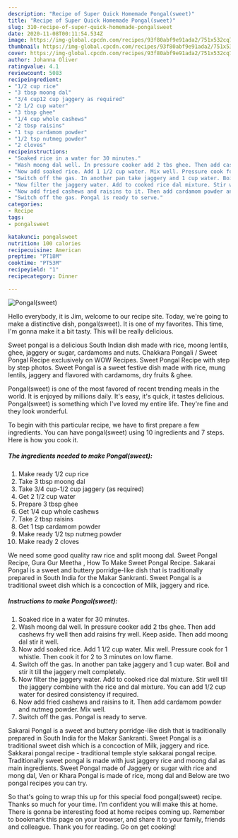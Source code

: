 ```yaml
---
description: "Recipe of Super Quick Homemade Pongal(sweet)"
title: "Recipe of Super Quick Homemade Pongal(sweet)"
slug: 310-recipe-of-super-quick-homemade-pongalsweet
date: 2020-11-08T00:11:54.534Z
image: https://img-global.cpcdn.com/recipes/93f80abf9e91ada2/751x532cq70/pongalsweet-recipe-main-photo.jpg
thumbnail: https://img-global.cpcdn.com/recipes/93f80abf9e91ada2/751x532cq70/pongalsweet-recipe-main-photo.jpg
cover: https://img-global.cpcdn.com/recipes/93f80abf9e91ada2/751x532cq70/pongalsweet-recipe-main-photo.jpg
author: Johanna Oliver
ratingvalue: 4.1
reviewcount: 5083
recipeingredient:
- "1/2 cup rice"
- "3 tbsp moong dal"
- "3/4 cup12 cup jaggery as required"
- "2 1/2 cup water"
- "3 tbsp ghee"
- "1/4 cup whole cashews"
- "2 tbsp raisins"
- "1 tsp cardamom powder"
- "1/2 tsp nutmeg powder"
- "2 cloves"
recipeinstructions:
- "Soaked rice in a water for 30 minutes."
- "Wash moong dal well. In pressure cooker add 2 tbs ghee. Then add cashews fry well then add raisins fry well. Keep aside. Then add moong dal stir it well."
- "Now add soaked rice. Add 1 1/2 cup water. Mix well. Pressure cook for 1 whistle. Then cook it for 2 to 3 minutes on low flame."
- "Switch off the gas. In another pan take jaggery and 1 cup water. Boil and stir it till the jaggery melt completely."
- "Now filter the jaggery water. Add to cooked rice dal mixture. Stir well till the jaggery combine with the rice and dal mixture. You can add 1/2 cup water for desired consistency if required."
- "Now add fried cashews and raisins to it. Then add cardamom powder and nutmeg powder. Mix well."
- "Switch off the gas. Pongal is ready to serve."
categories:
- Recipe
tags:
- pongalsweet

katakunci: pongalsweet 
nutrition: 100 calories
recipecuisine: American
preptime: "PT18M"
cooktime: "PT53M"
recipeyield: "1"
recipecategory: Dinner

---
```



![Pongal(sweet)](https://img-global.cpcdn.com/recipes/93f80abf9e91ada2/751x532cq70/pongalsweet-recipe-main-photo.jpg)

Hello everybody, it is Jim, welcome to our recipe site. Today, we're going to make a distinctive dish, pongal(sweet). It is one of my favorites. This time, I'm gonna make it a bit tasty. This will be really delicious.

Sweet pongal is a delicious South Indian dish made with rice, moong lentils, ghee, jaggery or sugar, cardamoms and nuts. Chakkara Pongali / Sweet Pongal Recipe exclusively on WOW Recipes. Sweet Pongal Recipe with step by step photos. Sweet Pongal is a sweet festive dish made with rice, mung lentils, jaggery and flavored with cardamoms, dry fruits &amp; ghee.

Pongal(sweet) is one of the most favored of recent trending meals in the world. It is enjoyed by millions daily. It's easy, it's quick, it tastes delicious. Pongal(sweet) is something which I've loved my entire life. They're fine and they look wonderful.


To begin with this particular recipe, we have to first prepare a few ingredients. You can have pongal(sweet) using 10 ingredients and 7 steps. Here is how you cook it.

<!--inarticleads1-->

##### The ingredients needed to make Pongal(sweet):

1. Make ready 1/2 cup rice
1. Take 3 tbsp moong dal
1. Take 3/4 cup-1/2 cup jaggery (as required)
1. Get 2 1/2 cup water
1. Prepare 3 tbsp ghee
1. Get 1/4 cup whole cashews
1. Take 2 tbsp raisins
1. Get 1 tsp cardamom powder
1. Make ready 1/2 tsp nutmeg powder
1. Make ready 2 cloves


We need some good quality raw rice and split moong dal. Sweet Pongal Recipe, Gura Gur Meetha , How To Make Sweet Pongal Recipe. Sakarai Pongal is a sweet and buttery porridge-like dish that is traditionally prepared in South India for the Makar Sankranti. Sweet Pongal is a traditional sweet dish which is a concoction of Milk, jaggery and rice. 

<!--inarticleads2-->

##### Instructions to make Pongal(sweet):

1. Soaked rice in a water for 30 minutes.
1. Wash moong dal well. In pressure cooker add 2 tbs ghee. Then add cashews fry well then add raisins fry well. Keep aside. Then add moong dal stir it well.
1. Now add soaked rice. Add 1 1/2 cup water. Mix well. Pressure cook for 1 whistle. Then cook it for 2 to 3 minutes on low flame.
1. Switch off the gas. In another pan take jaggery and 1 cup water. Boil and stir it till the jaggery melt completely.
1. Now filter the jaggery water. Add to cooked rice dal mixture. Stir well till the jaggery combine with the rice and dal mixture. You can add 1/2 cup water for desired consistency if required.
1. Now add fried cashews and raisins to it. Then add cardamom powder and nutmeg powder. Mix well.
1. Switch off the gas. Pongal is ready to serve.


Sakarai Pongal is a sweet and buttery porridge-like dish that is traditionally prepared in South India for the Makar Sankranti. Sweet Pongal is a traditional sweet dish which is a concoction of Milk, jaggery and rice. Sakkarai pongal recipe - traditional temple style sakkarai pongal recipe. Traditionally sweet pongal is made with just jaggery rice and moong dal as main ingredients. Sweet Pongal made of Jaggery or sugar with rice and mong dal, Ven or Khara Pongal is made of rice, mong dal and Below are two pongal recipes you can try. 

So that's going to wrap this up for this special food pongal(sweet) recipe. Thanks so much for your time. I'm confident you will make this at home. There is gonna be interesting food at home recipes coming up. Remember to bookmark this page on your browser, and share it to your family, friends and colleague. Thank you for reading. Go on get cooking!
